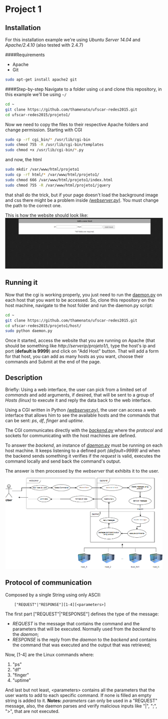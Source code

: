 Project 1
==================================
Installation
-------------
For this installation example we're using *Ubuntu Server 14.04* and *Apache/2.4.10* (also tested with 2.4.7)

####Requirements
- Apache
- Git
```bash
sudo apt-get install apache2 git
```

####Step-by-step
Navigate to a folder using ```cd``` and clone this repository, in this example we'll be using ```~/```
```bash
cd ~
git clone https://github.com/thamenato/ufscar-redes2015.git
cd ufscar-redes2015/projeto1/ 
```
Now we need to copy the files to their respective Apache folders and change permission. Starting with CGI
```bash
sudo cp -rf cgi_bin/* /usr/lib/cgi-bin
sudo chmod 755 -R /usr/lib/cgi-bin/templates 
sudo chmod +x /usr/lib/cgi-bin/*.py
```
and now, the html
```bash
sudo mkdir /var/www/html/projeto1
sudo cp -rf html/* /var/www/html/projeto1/
sudo chmod 666 /var/www/html/projeto1/index.html  
sudo chmod 755 -R /var/www/html/projeto1/jquery
```
that shall do the trick, but if your page doesn't load the background image and css there might be a problem inside *[(webserver.py)](cgi_bin/webserver.py#L15)*. You must change the path to the correct one.

This is how the website should look like:
![The website working](docs/website.jpg)

Running it
----------
Now that the cgi is working properly, you just need to run the [daemon.py](host/daemon.py) on each host that you want to be accessed. So, clone this repository on the host machine, navigate to the host folder and run the daemon.py script:
```bash
cd ~
git clone https://github.com/thamenato/ufscar-redes2015.git
cd ufscar-redes2015/projeto1/host/
sudo python daemon.py
```
Once it started, access the website that you are running on Apache (that should be something like *http://serverip/projeto1/*), type the host's ip and port (**default is 9999**) and click on "Add Host" button. That will add a form for that host, you can add as many hosts as you want, choose their commands and Submit at the end of the page.

Description
--------------
Briefly: Using a web interface, the user can pick from a limited set of *commands* and add arguments, if desired, that will be sent to a group of *Hosts (linux)* to execute it and reply the data back to the web interface.


Using a CGI written in Python *[(webserver.py)](cgi_bin/webserver.py)*, the user can access a web interface that allows  him to see the available hosts and the commands that can be sent: *ps*, *df*, *finger* and *uptime*. 

The CGI communicates directly with the *[backend.py](cgi_bin/backend.py)* where the *protocol* and sockets for  communicating with the host machines are defined.

To answer the *backend*, an instance of *[daemon.py](host/daemon.py)* must be running on each host machine. It keeps listening to a defined port *(default=9999)* and when the backend sends something it verifies if the *request* is valid, executes the command locally and send back the command's output.

The answer is then processed by the *webserver* that exhibits it to the user. 


![A simplified diagram of the project](docs/simple_diagram.png)

Protocol of communication
----------------------
Composed by a single String using only ASCII:
```
    ["REQUEST"|"RESPONSE"][1-4][<parameters>]
```  
The first part \["REQUEST"|"RESPONSE"\] defines the type of the message:

* *REQUEST* is the message that contains the command and the parameters that will be executed.  Normally used from the *backend* to the *daemon*;
* *RESPONSE* is the reply from the *daemon* to the *backend* and contains the command that was executed  and the output that was retrieved;

Now, \[1-4\] are the Linux commands where:

1. "ps"
2. "df"
3. "finger"
4. "uptime"

And last but not least, \<parameters\> contains all the parameters that the user wants to add to each specific command.  If none is filled an empty string is added to it.
**Notes:** *parameters* can only be used in a "REQUEST" message, also, the daemon parses and verify malicious inputs like "|", ";", ">", that are not executed.
